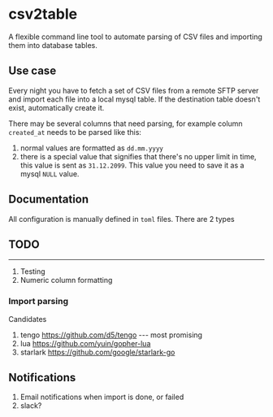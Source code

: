 # csv2table

A flexible command line tool to automate parsing of CSV files and importing them into database tables.

## Use case 

Every night you have to fetch a set of CSV files from a remote SFTP server and import each file into a local mysql table. If the destination table doesn't exist, automatically create it.

There may be several columns that need parsing, for example column `created_at` needs to be parsed like this:
1. normal values are formatted as `dd.mm.yyyy`
1. there is a special value that signifies that there's no upper limit in time, this value is sent as `31.12.2099`. This value you need to save it as a mysql `NULL` value.

## Documentation

All configuration is manually defined in `toml` files. There are 2 types 

## TODO
---

1. Testing
1. Numeric column formatting

### Import parsing

Candidates
1. tengo https://github.com/d5/tengo --- most promising
1. lua https://github.com/yuin/gopher-lua
1. starlark https://github.com/google/starlark-go

## Notifications

1. Email notifications when import is done, or failed
1. slack?
